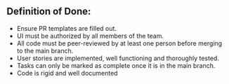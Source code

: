 ## Definition of Done:


- Ensure PR templates are filled out.
- UI must be authorized by all members of the team.
- All code must be peer-reviewed by at least one person before merging to the main branch.
- User stories are implemented, well functioning and thoroughly tested.
- Tasks can only be marked as complete once it is in the main branch.
- Code is rigid and well documented
